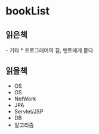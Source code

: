 # bookList
</hr>

## 읽은책
</hr>
- 기타
  * 프로그래머의 길, 멘토에게 묻다

## 읽을책
- OS
 - OS
 - NetWork
 - JPA
 - Servlet/JSP
 - DB
 - 알고리즘


